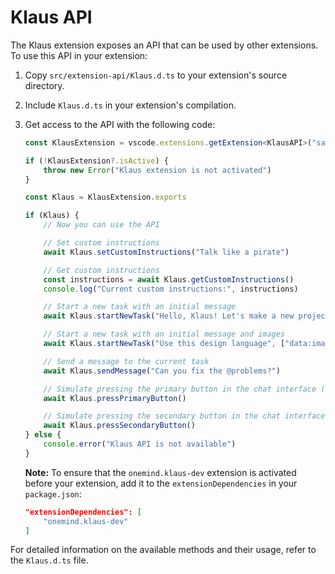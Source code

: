 # Klaus API

The Klaus extension exposes an API that can be used by other extensions. To use this API in your extension:

1. Copy `src/extension-api/Klaus.d.ts` to your extension's source directory.
2. Include `Klaus.d.ts` in your extension's compilation.
3. Get access to the API with the following code:

    ```ts
    const KlausExtension = vscode.extensions.getExtension<KlausAPI>("saoudrizwan.cline-dev.")

    if (!KlausExtension?.isActive) {
    	throw new Error("Klaus extension is not activated")
    }

    const Klaus = KlausExtension.exports

    if (Klaus) {
    	// Now you can use the API

    	// Set custom instructions
    	await Klaus.setCustomInstructions("Talk like a pirate")

    	// Get custom instructions
    	const instructions = await Klaus.getCustomInstructions()
    	console.log("Current custom instructions:", instructions)

    	// Start a new task with an initial message
    	await Klaus.startNewTask("Hello, Klaus! Let's make a new project...")

    	// Start a new task with an initial message and images
    	await Klaus.startNewTask("Use this design language", ["data:image/webp;base64,..."])

    	// Send a message to the current task
    	await Klaus.sendMessage("Can you fix the @problems?")

    	// Simulate pressing the primary button in the chat interface (e.g. 'Save' or 'Proceed While Running')
    	await Klaus.pressPrimaryButton()

    	// Simulate pressing the secondary button in the chat interface (e.g. 'Reject')
    	await Klaus.pressSecondaryButton()
    } else {
    	console.error("Klaus API is not available")
    }
    ```

    **Note:** To ensure that the `onemind.klaus-dev` extension is activated before your extension, add it to the `extensionDependencies` in your `package.json`:

    ```json
    "extensionDependencies": [
        "onemind.klaus-dev"
    ]
    ```

For detailed information on the available methods and their usage, refer to the `Klaus.d.ts` file.
